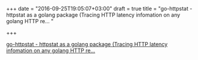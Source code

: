 +++
date = "2016-09-25T19:05:07+03:00"
draft = true
title = "go-httpstat - httpstat as a golang package (Tracing HTTP latency infomation on any golang HTTP re... "

+++

<p><a href="https://t.co/k1hPQh35Kf">go-httpstat - httpstat as a golang package (Tracing HTTP latency infomation on any golang HTTP re... </a></p>
